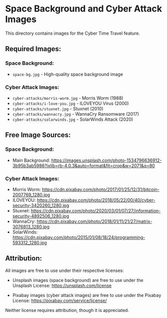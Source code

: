 # Space Background and Cyber Attack Images

This directory contains images for the Cyber Time Travel feature.

## Required Images:

### Space Background:
- `space-bg.jpg` - High-quality space background image

### Cyber Attack Images:
- `cyber-attacks/morris-worm.jpg` - Morris Worm (1988)
- `cyber-attacks/i-love-you.jpg` - ILOVEYOU Virus (2000)
- `cyber-attacks/stuxnet.jpg` - Stuxnet (2010)
- `cyber-attacks/wannacry.jpg` - WannaCry Ransomware (2017)
- `cyber-attacks/solarwinds.jpg` - SolarWinds Attack (2020)

## Free Image Sources:

### Space Background:
- Main Background: https://images.unsplash.com/photo-1534796636912-3b95b3ab5986?ixlib=rb-4.0.3&auto=format&fit=crop&w=2071&q=80

### Cyber Attack Images:
- Morris Worm: https://cdn.pixabay.com/photo/2017/01/25/12/31/bitcoin-2007769_1280.jpg
- ILOVEYOU: https://cdn.pixabay.com/photo/2018/05/22/00/40/cyber-security-3420260_1280.jpg
- Stuxnet: https://cdn.pixabay.com/photo/2020/03/01/07/27/information-security-4892506_1280.jpg
- WannaCry: https://cdn.pixabay.com/photo/2018/01/11/21/27/matrix-3076813_1280.jpg
- SolarWinds: https://cdn.pixabay.com/photo/2015/01/08/18/24/programming-593312_1280.jpg

## Attribution:

All images are free to use under their respective licenses:

- Unsplash images (space background) are free to use under the Unsplash License:
  https://unsplash.com/license

- Pixabay images (cyber attack images) are free to use under the Pixabay License:
  https://pixabay.com/service/license/

Neither license requires attribution, though it is appreciated. 